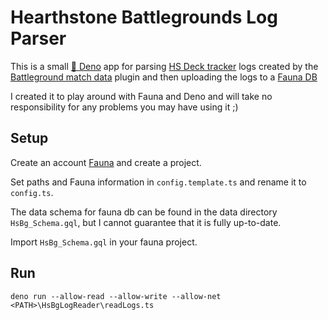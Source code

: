 # Hearthstone Battlegrounds Log Parser

This is a small [🦕 Deno](https://deno.land/) app for parsing [HS Deck tracker](https://hsreplay.net/downloads/?hl=en)
logs created by the
[Battleground match data](https://github.com/jawslouis/Battlegrounds-Match-Data) plugin and then uploading the logs to
a [Fauna DB](https://fauna.com/)

I created it to play around with Fauna and Deno and will take no responsibility for any problems you may have using it
;)

## Setup

Create an account [Fauna](https://fauna.com/) and create a project.

Set paths and Fauna information in `config.template.ts`  and rename it to `config.ts`.

The data schema for fauna db can be found in the data directory `HsBg_Schema.gql`, but I cannot guarantee that it is
fully up-to-date.

Import `HsBg_Schema.gql` in your fauna project.

## Run

`deno run --allow-read --allow-write --allow-net <PATH>\HsBgLogReader\readLogs.ts`
